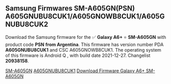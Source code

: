 <h2>Samsung Firmwares SM-A605GN(PSN) A605GNUBU8CUK1/A605GNOWB8CUK1/A605GNUBU8CUK2</h2>
Download the Samsung firmware for the ✅ <strong>Galaxy A6+ </strong> ⭐ <strong>SM-A605GN</strong> with product code <strong>PSN</strong> <strong> from Argentina</strong>. This firmware has version number PDA <strong>A605GNUBU8CUK1</strong> and CSC A605GNOWB8CUK1. The operating system of this firmware is Android Q , with build date 2021-12-27. Changelist <strong>20938158</strong>.

[SM-A605GN](https://samfirm.shop/samsung/model/SM-A605GN)
[A605GNUBU8CUK1](https://samfirm.shop/samsung/pda/A605GNUBU8CUK1)
[Download Firmware Galaxy A6+ SM-A605GN](https://samfirm.shop/samsung/firmware/485671)
